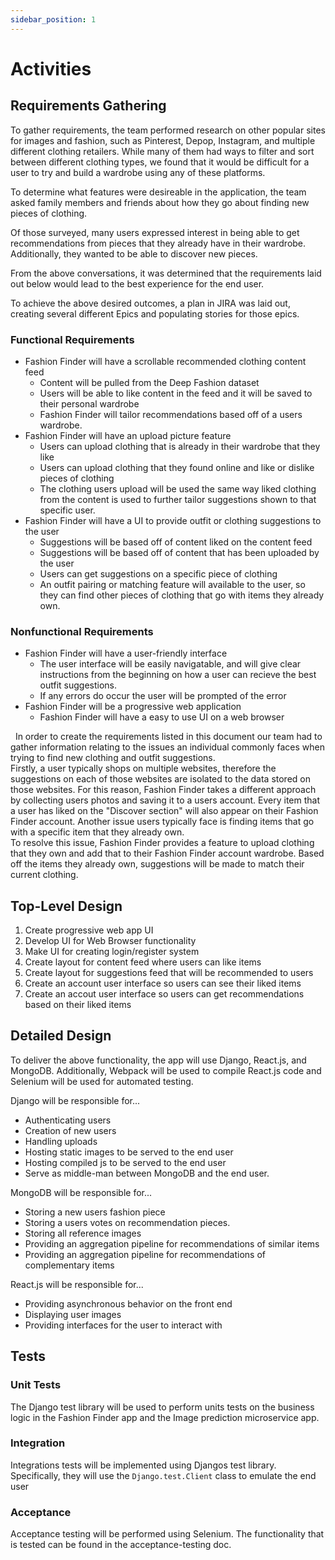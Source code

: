 ```yaml
---
sidebar_position: 1
---
```


# Activities

## Requirements Gathering

To gather requirements, the team performed research on other popular sites for images and fashion, such as Pinterest, Depop, Instagram, and multiple different clothing retailers. While many of them had ways to filter and sort between different clothing types, we found that it would be difficult for a user to try and build a wardrobe using any of these platforms.

To determine what features were desireable in the application, the team asked family members and friends about how they go about finding new pieces of clothing.

Of those surveyed, many users expressed interest in being able to get recommendations from pieces that they already have in their wardrobe. Additionally, they wanted to be able to discover new pieces.

From the above conversations, it was determined that the requirements laid out below would lead to the best experience for the end user.

To achieve the above desired outcomes, a plan in JIRA was laid out, creating several different Epics and populating stories for those epics.


### Functional Requirements
- Fashion Finder will have a scrollable recommended clothing content feed
     - Content will be pulled from the Deep Fashion dataset
     - Users will be able to like content in the feed and it will be saved to their personal wardrobe
     - Fashion Finder will tailor recommendations based off of a users wardrobe.
- Fashion Finder will have an upload picture feature 
     - Users can upload clothing that is already in their wardrobe that they like 
     - Users can upload clothing that they found online and like or dislike pieces of clothing
     - The clothing users upload will be used the same way liked clothing from the content is used to further tailor suggestions shown to that specific user.
- Fashion Finder will have a UI to provide outfit or clothing suggestions to the user
     - Suggestions will be based off of content liked on the content feed
     - Suggestions will be based off of content that has been uploaded by the user
     - Users can get suggestions on a specific piece of clothing
     - An outfit pairing or matching feature will available to the user, so they can find other pieces of clothing that go with items they already own.
### Nonfunctional Requirements
- Fashion Finder will have a user-friendly interface 
     - The user interface will be easily navigatable, and will give clear instructions from the beginning on how a user can recieve the best outfit suggestions.
     - If any errors do occur the user will be prompted of the error
- Fashion Finder will be a progressive web application
     - Fashion Finder will have a easy to use UI on a web browser

 &nbsp;   In order to create the requirements listed in this document our team had to gather information relating to the issues an individual commonly faces when trying to find new clothing and outfit suggestions.  
 Firstly, a user typically shops on multiple websites, therefore the suggestions on each of those websites are isolated to the data stored on those websites.  For this reason, Fashion Finder takes a different approach by collecting users photos and saving it to a users account. Every item that a user has liked on the "Discover section" will also appear on their Fashion Finder account.  Another issue users typically face is finding items that go with a specific item that they already own.  
 To resolve this issue, Fashion Finder provides a feature to upload clothing that they own and add that to their Fashion Finder account wardrobe. Based off the items they already own, suggestions will be made to match their current clothing.  
     

## Top-Level Design
1. Create progressive web app UI
2. Develop UI for Web Browser functionality
4. Make UI for creating login/register system
5. Create layout for content feed where users can like items
6. Create layout for suggestions feed that will be recommended to users
7. Create an account user interface so users can see their liked items
8. Create an accout user interface so users can get recommendations based on their liked items

## Detailed Design
To deliver the above functionality, the app will use Django, React.js, and MongoDB. Additionally, Webpack will be used to compile React.js code and Selenium will be used for automated testing.

Django will be responsible for...
* Authenticating users
* Creation of new users
* Handling uploads
* Hosting static images to be served to the end user
* Hosting compiled js to be served to the end user
* Serve as middle-man between MongoDB and the end user.
  
MongoDB will be responsible for...
* Storing a new users fashion piece
* Storing a users votes on recommendation pieces.
* Storing all reference images
* Providing an aggregation pipeline for recommendations of similar items
* Providing an aggregation pipeline for recommendations of complementary items

React.js will be responsible for...
* Providing asynchronous behavior on the front end
* Displaying user images
* Providing interfaces for the user to interact with
## Tests

### Unit Tests

The Django test library will be used to perform units tests on the business logic in the Fashion Finder app and the Image prediction microservice app. 

### Integration

Integrations tests will be implemented using Djangos test library. Specifically, they will use the `Django.test.Client` class to emulate the end user

### Acceptance

Acceptance testing will be performed using Selenium. The functionality that is tested can be found in the acceptance-testing doc.